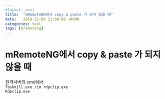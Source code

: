 ```yaml
---
#layout: post
title:  "mRemoteNG에서 copy & paste 가 되지 않을 때"
date:   2019-12-09 21:00:00 +0900
categories: tool
tags: [mremoteng]
---
```

# mRemoteNG에서 copy & paste 가 되지 않을 때

원격서버의 cmd에서  
`Taskkill.exe /im rdpclip.exe`  
`Rdpclip.exe`